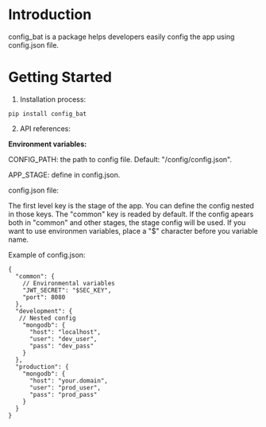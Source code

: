 # Introduction

config_bat is a package helps developers easily config the app using config.json file.

# Getting Started

1. Installation process:

```
pip install config_bat
```

2. API references:

**Environment variables:**

CONFIG_PATH: the path to config file. Default: "/config/config.json".

APP_STAGE: define in config.json.

config.json file:

The first level key is the stage of the app. You can define the config nested in those keys.
The "common" key is readed by default. If the config apears both in "common" and other stages, the stage config will be used.
If you want to use environmen variables, place a "\$" character before you variable name.

Example of config.json:

```
{
  "common": {
    // Environmental variables
    "JWT_SECRET": "$SEC_KEY",
    "port": 8080
  },
  "development": {
   // Nested config
    "mongodb": {
      "host": "localhost",
      "user": "dev_user",
      "pass": "dev_pass"
    }
  },
  "production": {
    "mongodb": {
      "host": "your.domain",
      "user": "prod_user",
      "pass": "prod_pass"
    }
  }
}
```
